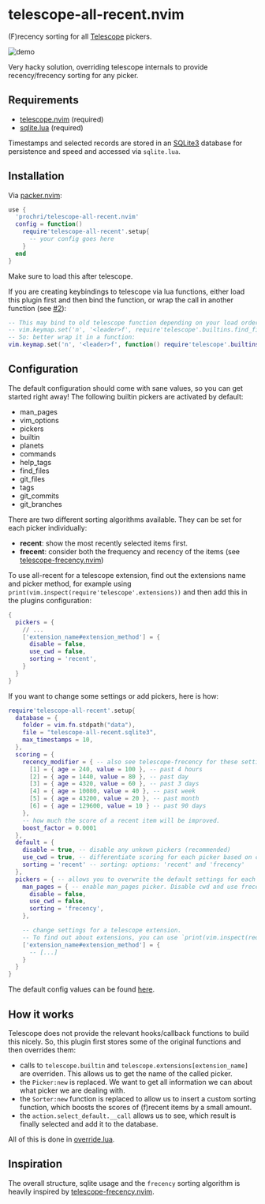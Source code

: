 # telescope-all-recent.nvim
(F)recency sorting for all [Telescope](https://github.com/nvim-telescope/telescope.nvim) pickers.

![demo](https://user-images.githubusercontent.com/38609485/210369490-98c0fecc-ad96-4efa-9360-55b012d70eb6.gif)

Very hacky solution, overriding telescope internals to provide recency/frecency sorting for any picker.


## Requirements

- [telescope.nvim](https://github.com/nvim-telescope/telescope.nvim) (required)
- [sqlite.lua](https://github.com/kkharji/sqlite.lua) (required)

Timestamps and selected records are stored in an [SQLite3](https://www.sqlite.org/index.html) database for persistence and speed and accessed via `sqlite.lua`.

## Installation

Via [packer.nvim](https://github.com/wbthomason/packer.nvim):

```lua
use {
  'prochri/telescope-all-recent.nvim'
  config = function()
    require'telescope-all-recent'.setup{
      -- your config goes here
    }
  end
}
```

Make sure to load this after telescope.

If you are creating keybindings to telescope via lua functions,
either load this plugin first and then bind the function, or wrap the call in another function (see [#2](https://github.com/prochri/telescope-all-recent.nvim/issues/2)):
```lua
-- This may bind to old telescope function depending on your load order:
-- vim.keymap.set('n', '<leader>f', require'telescope'.builtins.find_files)
-- So: better wrap it in a function:
vim.keymap.set('n', '<leader>f', function() require'telescope'.builtins.find_files() end)
```

## Configuration

The default configuration should come with sane values, so you can get started right away! 
The following builtin pickers are activated by default:
- man_pages
- vim_options
- pickers
- builtin
- planets
- commands
- help_tags
- find_files
- git_files
- tags
- git_commits
- git_branches

There are two different sorting algorithms available. They can be set for each picker individually:
- **recent**: show the most recently selected items first.
- **frecent**: consider both the frequency and recency of the items (see [telescope-frecency.nvim](https://github.com/nvim-telescope/telescope-frecency.nvim))

To use all-recent for a telescope extension, find out the extensions name and picker method,
for example using `print(vim.inspect(require'telescope'.extensions))` and then add this in the plugins configuration:
```lua
{
  pickers = {
    // ...
    ['extension_name#extension_method'] = {
      disable = false,
      use_cwd = false,
      sorting = 'recent',
    }
  }
}
```

If you want to change some settings or add pickers, here is how:

```lua
require'telescope-all-recent'.setup{
  database = {
    folder = vim.fn.stdpath("data"),
    file = "telescope-all-recent.sqlite3",
    max_timestamps = 10,
  },
  scoring = {
    recency_modifier = { -- also see telescope-frecency for these settings
      [1] = { age = 240, value = 100 }, -- past 4 hours
      [2] = { age = 1440, value = 80 }, -- past day
      [3] = { age = 4320, value = 60 }, -- past 3 days
      [4] = { age = 10080, value = 40 }, -- past week
      [5] = { age = 43200, value = 20 }, -- past month
      [6] = { age = 129600, value = 10 } -- past 90 days
    },
    -- how much the score of a recent item will be improved.
    boost_factor = 0.0001
  },
  default = {
    disable = true, -- disable any unkown pickers (recommended)
    use_cwd = true, -- differentiate scoring for each picker based on cwd
    sorting = 'recent' -- sorting: options: 'recent' and 'frecency'
  },
  pickers = { -- allows you to overwrite the default settings for each picker
    man_pages = { -- enable man_pages picker. Disable cwd and use frecency sorting.
      disable = false,
      use_cwd = false,
      sorting = 'frecency',
    },

    -- change settings for a telescope extension.
    -- To find out about extensions, you can use `print(vim.inspect(require'telescope'.extensions))`
    ['extension_name#extension_method'] = {
      -- [...]
    }
  }
}
```

The default config values can be found [here](./lua/telescope-all-recent/default.lua).

## How it works

Telescope does not provide the relevant hooks/callback functions to build this nicely.
So, this plugin first stores some of the original functions and then overrides them:

- calls to `telescope.builtin` and `telescope.extensions[extension_name]` are overriden. This allows us to get the name of the called picker.
- the `Picker:new` is replaced. We want to get all information we can about what picker we are dealing with.
- the `Sorter:new` function is replaced to allow us to insert a custom sorting function, which boosts the scores of (f)recent items by a small amount.
- the `action.select_default.__call` allows us to see, which result is finally selected and add it to the database.

All of this is done in [override.lua](./lua/telescope-all-recent/override.lua).
  

## Inspiration

The overall structure, sqlite usage and the `frecency` sorting algorithm is heavily inspired by [telescope-frecency.nvim](https://github.com/nvim-telescope/telescope-frecency.nvim).
